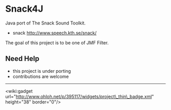 # Snack4J #

Java port of The Snack Sound Toolkit.

  * snack http://www.speech.kth.se/snack/

The goal of this project is
to be one of JMF Filter.

## Need Help ##
  * this project is under porting
  * contributions are welcome


---

&lt;wiki:gadget url="http://www.ohloh.net/p/395117/widgets/project\_thin\_badge.xml" height="38" border="0"/&gt;